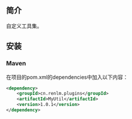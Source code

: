 ## 简介
自定义工具集。

## 安装

### Maven
在项目的pom.xml的dependencies中加入以下内容：

```xml
<dependency>
    <groupId>cn.renlm.plugins</groupId>
    <artifactId>MyUtil</artifactId>
    <version>1.0.1</version>
</dependency>
```
